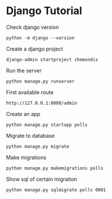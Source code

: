 # Django Tutorial

Check django version

    python -m django --version
    
Create a django project
    
    django-admin startproject chemondis
     
Run the server
 
    python manage.py runserver

First available route

    http://127.0.0.1:8000/admin
    
Create an app

    python manage.py startapp polls
    
Migrate to database

    python manage.py migrate
     
Make migrations

    python manage.py makemigrations polls 
    
Show sql of certain migration

    python manage.py sqlmigrate polls 0001